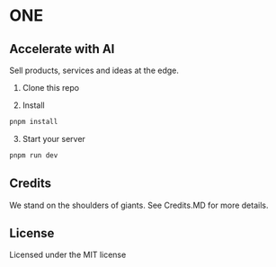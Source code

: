 # ONE

## Accelerate with AI

Sell products, services and ideas at the edge. 

1. Clone this repo

2. Install

```sh
pnpm install
```
3. Start your server

```sh
pnpm run dev
```

## Credits

We stand on the shoulders of giants. See Credits.MD for more details.

## License

Licensed under the MIT license
